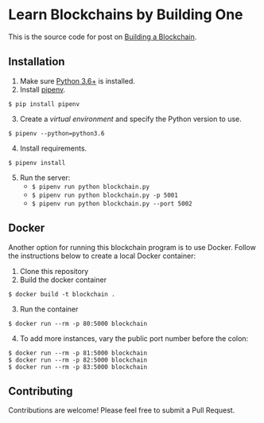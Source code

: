 # Learn Blockchains by Building One

This is the source code for post on [Building a Blockchain](https://medium.com/p/117428612f46).

## Installation

1. Make sure [Python 3.6+](https://www.python.org/downloads/) is installed.
2. Install [pipenv](https://github.com/kennethreitz/pipenv).

```
$ pip install pipenv
```

3. Create a _virtual environment_ and specify the Python version to use.

```
$ pipenv --python=python3.6
```

4. Install requirements.

```
$ pipenv install
```

5. Run the server:
    * `$ pipenv run python blockchain.py`
    * `$ pipenv run python blockchain.py -p 5001`
    * `$ pipenv run python blockchain.py --port 5002`

## Docker

Another option for running this blockchain program is to use Docker.  Follow the instructions below to create a local Docker container:

1. Clone this repository
2. Build the docker container

```
$ docker build -t blockchain .
```

3. Run the container

```
$ docker run --rm -p 80:5000 blockchain
```

4. To add more instances, vary the public port number before the colon:

```
$ docker run --rm -p 81:5000 blockchain
$ docker run --rm -p 82:5000 blockchain
$ docker run --rm -p 83:5000 blockchain
```

## Contributing

Contributions are welcome! Please feel free to submit a Pull Request.